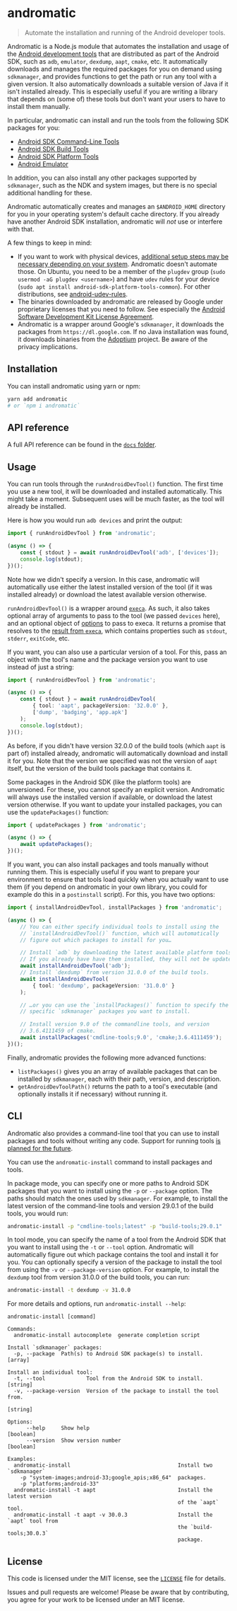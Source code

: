 # andromatic

> Automate the installation and running of the Android developer tools.

Andromatic is a Node.js module that automates the installation and usage of the [Android development tools](https://developer.android.com/tools) that are distributed as part of the Android SDK, such as `adb`, `emulator`, `dexdump`, `aapt`, `cmake`, etc. It automatically downloads and manages the required packages for you on demand using `sdkmanager`, and provides functions to get the path or run any tool with a given version. It also automatically downloads a suitable version of Java if it isn't installed already. This is especially useful if you are writing a library that depends on (some of) these tools but don't want your users to have to install them manually.

In particular, andromatic can install and run the tools from the following SDK packages for you:

* [Android SDK Command-Line Tools](https://developer.android.com/tools#tools-sdk)
* [Android SDK Build Tools](https://developer.android.com/tools#tools-build)
* [Android SDK Platform Tools](https://developer.android.com/tools#tools-platform)
* [Android Emulator](https://developer.android.com/tools#tools-emulator)

In addition, you can also install any other packages supported by `sdkmanager`, such as the NDK and system images, but there is no special additional handling for these.

Andromatic automatically creates and manages an `$ANDROID_HOME` directory for you in your operating system's default cache directory. If you already have another Android SDK installation, andromatic will _not_ use or interfere with that.

A few things to keep in mind:

* If you want to work with physical devices, [additional setup steps may be necessary depending on your system](https://developer.android.com/studio/run/device#setting-up). Andromatic doesn't automate those. On Ubuntu, you need to be a member of the `plugdev` group (`sudo usermod -aG plugdev <username>`) and have `udev` rules for your device (`sudo apt install android-sdk-platform-tools-common`). For other distributions, see [android-udev-rules](https://github.com/M0Rf30/android-udev-rules).
* The binaries downloaded by andromatic are released by Google under proprietary licenses that you need to follow. See especially the [Android Software Development Kit License Agreement](https://developer.android.com/studio/terms).
* Andromatic is a wrapper around Google's `sdkmanager`, it downloads the packages from `https://dl.google.com`. If no Java installation was found, it downloads binaries from the [Adoptium](https://adoptium.net/) project. Be aware of the privacy implications.

## Installation

You can install andromatic using yarn or npm:

```sh
yarn add andromatic
# or `npm i andromatic`
```

## API reference

A full API reference can be found in the [`docs` folder](/docs/README.md).

## Usage

You can run tools through the `runAndroidDevTool()` function. The first time you use a new tool, it will be downloaded and installed automatically. This might take a moment. Subsequent uses will be much faster, as the tool will already be installed.

Here is how you would run `adb devices` and print the output:

```ts
import { runAndroidDevTool } from 'andromatic';

(async () => {
    const { stdout } = await runAndroidDevTool('adb', ['devices']);
    console.log(stdout);
})();
```

Note how we didn't specify a version. In this case, andromatic will automatically use either the latest installed version of the tool (if it was installed already) or download the latest available version otherwise.

`runAndroidDevTool()` is a wrapper around [`execa`](https://github.com/sindresorhus/execa). As such, it also takes optional array of arguments to pass to the tool (we passed `devices` here), and an optional object of [options](https://github.com/sindresorhus/execa#options-1) to pass to execa. It returns a promise that resolves to the [result from `execa`](https://github.com/sindresorhus/execa#childprocess), which contains properties such as `stdout`, `stderr`, `exitCode`, etc.

If you want, you can also use a particular version of a tool. For this, pass an object with the tool's name and the package version you want to use instead of just a string:

```ts
import { runAndroidDevTool } from 'andromatic';

(async () => {
    const { stdout } = await runAndroidDevTool(
        { tool: 'aapt', packageVersion: '32.0.0' },
        ['dump', 'badging', 'app.apk']
    );
    console.log(stdout);
})();
```

As before, if you didn't have version 32.0.0 of the build tools (which `aapt` is part of) installed already, andromatic will automatically download and install it for you. Note that the version we specified was not the version of `aapt` itself, but the version of the build tools package that contains it.

Some packages in the Android SDK (like the platform tools) are unversioned. For these, you cannot specify an explicit version. Andromatic will always use the installed version if available, or download the latest version otherwise. If you want to update your installed packages, you can use the `updatePackages()` function:

```ts
import { updatePackages } from 'andromatic';

(async () => {
    await updatePackages();
})();
```

If you want, you can also install packages and tools manually without running them. This is especially useful if you want to prepare your environment to ensure that tools load quickly when you actually want to use them (if you depend on andromatic in your own library, you could for example do this in a `postinstall` script). For this, you have two options:

```ts
import { installAndroidDevTool, installPackages } from 'andromatic';

(async () => {
    // You can either specify individual tools to install using the
    // `installAndroidDevTool()` function, which will automatically
    // figure out which packages to install for you…

    // Install `adb` by downloading the latest available platform tools.
    // If you already have have them installed, they will not be updated.
    await installAndroidDevTool('adb');
    // Install `dexdump` from version 31.0.0 of the build tools.
    await installAndroidDevTool(
        { tool: 'dexdump', packageVersion: '31.0.0' }
    );

    // …or you can use the `installPackages()` function to specify the
    // specific `sdkmanager` packages you want to install.

    // Install version 9.0 of the commandline tools, and version
    // 3.6.4111459 of cmake.
    await installPackages('cmdline-tools;9.0', 'cmake;3.6.4111459');
})();
```

Finally, andromatic provides the following more advanced functions:

* `listPackages()` gives you an array of available packages that can be installed by `sdkmanager`, each with their path, version, and description.
* `getAndroidDevToolPath()` returns the path to a tool's executable (and optionally installs it if necessary) without running it.

## CLI

Andromatic also provides a command-line tool that you can use to install packages and tools without writing any code. Support for running tools [is planned for the future](https://github.com/tweaselORG/andromatic/issues/2).

You can use the `andromatic-install` command to install packages and tools.

In package mode, you can specify one or more paths to Android SDK packages that you want to install using the `-p` or `--package` option. The paths should match the ones used by `sdkmanager`. For example, to install the latest version of the command-line tools and version 29.0.1 of the build tools, you would run:

```sh
andromatic-install -p "cmdline-tools;latest" -p "build-tools;29.0.1"
```

In tool mode, you can specify the name of a tool from the Android SDK that you want to install using the `-t` or `--tool` option. Andromatic will automatically figure out which package contains the tool and install it for you. You can optionally specify a version of the package to install the tool from using the `-v` or `--package-version` option. For example, to install the `dexdump` tool from version 31.0.0 of the build tools, you can run:

```sh
andromatic-install -t dexdump -v 31.0.0
```

For more details and options, run `andromatic-install --help`:

```
andromatic-install [command]

Commands:
  andromatic-install autocomplete  generate completion script

Install `sdkmanager` packages:
  -p, --package  Path(s) to Android SDK package(s) to install.             [array]

Install an individual tool:
  -t, --tool             Tool from the Android SDK to install.            [string]
  -v, --package-version  Version of the package to install the tool from.
                                                                          [string]

Options:
      --help     Show help                                               [boolean]
      --version  Show version number                                     [boolean]

Examples:
  andromatic-install                                  Install two `sdkmanager`
    -p "system-images;android-33;google_apis;x86_64"  packages.
    -p "platforms;android-33"   
  andromatic-install -t aapt                          Install the latest version
                                                      of the `aapt` tool.
  andromatic-install -t aapt -v 30.0.3                Install the `aapt` tool from
                                                      the `build-tools;30.0.3`
                                                      package.
```

## License

This code is licensed under the MIT license, see the [`LICENSE`](LICENSE) file for details.

Issues and pull requests are welcome! Please be aware that by contributing, you agree for your work to be licensed under an MIT license.
